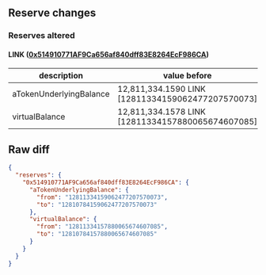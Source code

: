 ## Reserve changes

### Reserves altered

#### LINK ([0x514910771AF9Ca656af840dff83E8264EcF986CA](https://etherscan.io/address/0x514910771AF9Ca656af840dff83E8264EcF986CA))

| description | value before | value after |
| --- | --- | --- |
| aTokenUnderlyingBalance | 12,811,334.1590 LINK [12811334159062477207570073] | 12,810,784.1590 LINK [12810784159062477207570073] |
| virtualBalance | 12,811,334.1578 LINK [12811334157880065674607085] | 12,810,784.1578 LINK [12810784157880065674607085] |


## Raw diff

```json
{
  "reserves": {
    "0x514910771AF9Ca656af840dff83E8264EcF986CA": {
      "aTokenUnderlyingBalance": {
        "from": "12811334159062477207570073",
        "to": "12810784159062477207570073"
      },
      "virtualBalance": {
        "from": "12811334157880065674607085",
        "to": "12810784157880065674607085"
      }
    }
  }
}
```